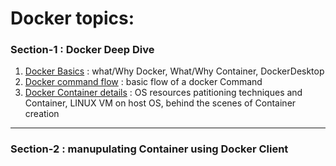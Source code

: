 # Docker topics:


### Section-1 : Docker Deep Dive

1. [Docker Basics](./section-1/docker-basics.md) : what/Why Docker, What/Why Container, DockerDesktop
2. [Docker command flow](./section-1/dockercommandflow.md) : basic flow of a docker Command
3. [Docker Container details](./section-1/container.md) : OS resources patitioning techniques and Container, LINUX VM on host OS, behind the scenes of Container creation 


--- 
### Section-2 : manupulating Container using Docker Client